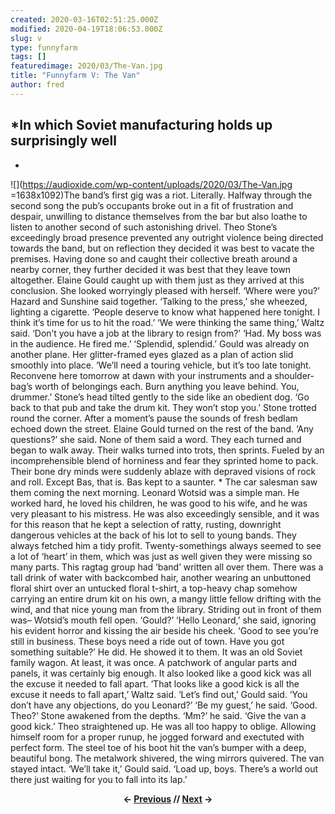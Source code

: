 ```yaml
---
created: 2020-03-16T02:51:25.000Z
modified: 2020-04-19T18:06:53.000Z
slug: v
type: funnyfarm
tags: []
featuredimage: 2020/03/The-Van.jpg
title: "Funnyfarm V: The Van"
author: fred
---
```

## *In which Soviet manufacturing holds up surprisingly well<br>
*
![](<https://audioxide.com/wp-content/uploads/2020/03/The-Van.jpg> =1638x1092)The band’s first gig was a riot. Literally. Halfway through the second song the pub’s occupants broke out in a fit of frustration and despair, unwilling to distance themselves from the bar but also loathe to listen to another second of such astonishing drivel.
Theo Stone’s exceedingly broad presence prevented any outright violence being directed towards the band, but on reflection they decided it was best to vacate the premises. Having done so and caught their collective breath around a nearby corner, they further decided it was best that they leave town altogether.
Elaine Gould caught up with them just as they arrived at this conclusion. She looked worryingly pleased with herself.
‘Where were you?’ Hazard and Sunshine said together.
‘Talking to the press,’ she wheezed, lighting a cigarette. ‘People deserve to know what happened here tonight. I think it’s time for us to hit the road.’
‘We were thinking the same thing,’ Waltz said.
‘Don’t you have a job at the library to resign from?’
‘Had. My boss was in the audience. He fired me.’
‘Splendid, splendid.’ Gould was already on another plane. Her glitter-framed eyes glazed as a plan of action slid smoothly into place.
‘We’ll need a touring vehicle, but it’s too late tonight. Reconvene here tomorrow at dawn with your instruments and a shoulder-bag’s worth of belongings each. Burn anything you leave behind. You, drummer.’ Stone’s head tilted gently to the side like an obedient dog. ‘Go back to that pub and take the drum kit. They won’t stop you.’
Stone trotted round the corner. After a moment’s pause the sounds of fresh bedlam echoed down the street. Elaine Gould turned on the rest of the band.
‘Any questions?’ she said.
None of them said a word. They each turned and began to walk away. Their walks turned into trots, then sprints. Fueled by an incomprehensible blend of horniness and fear they sprinted home to pack. Their bone dry minds were suddenly ablaze with depraved visions of rock and roll. Except Bas, that is. Bas kept to a saunter.
\*
The car salesman saw them coming the next morning.
Leonard Wotsid was a simple man. He worked hard, he loved his children, he was good to his wife, and he was very pleasant to his mistress.
He was also exceedingly sensible, and it was for this reason that he kept a selection of ratty, rusting, downright dangerous vehicles at the back of his lot to sell to young bands. They always fetched him a tidy profit. Twenty-somethings always seemed to see a lot of ‘heart’ in them, which was just as well given they were missing so many parts.
This ragtag group had ‘band’ written all over them. There was a tall drink of water with backcombed hair, another wearing an unbuttoned floral shirt over an untucked floral t-shirt, a top-heavy chap somehow carrying an entire drum kit on his own, a mangy little fellow drifting with the wind, and that nice young man from the library.
Striding out in front of them was–
Wotsid’s mouth fell open. ‘Gould?’
‘Hello Leonard,’ she said, ignoring his evident horror and kissing the air beside his cheek. ‘Good to see you’re still in business. These boys need a ride out of town. Have you got something suitable?’
He did. He showed it to them. It was an old Soviet family wagon. At least, it was once. A patchwork of angular parts and panels, it was certainly big enough. It also looked like a good kick was all the excuse it needed to fall apart.
‘That looks like a good kick is all the excuse it needs to fall apart,’ Waltz said.
‘Let’s find out,’ Gould said. ‘You don’t have any objections, do you Leonard?’
‘Be my guest,’ he said.
‘Good. Theo?’
Stone awakened from the depths.
‘Mm?’ he said.
‘Give the van a good kick.’
Theo straightened up. He was all too happy to oblige. Allowing himself room for a proper runup, he jogged forward and exectuted with perfect form. The steel toe of his boot hit the van’s bumper with a deep, beautiful bong. The metalwork shivered, the wing mirrors quivered. The van stayed intact.
‘We’ll take it,’ Gould said. ‘Load up, boys. There’s a world out there just waiting for you to fall into its lap.’

<center><strong></strong><p><strong>← <a href="https://audioxide.com/funnyfarm/iv/">Previous</a> // <a href="https://audioxide.com/funnyfarm/vi/">Next</a> →</strong></p></center>